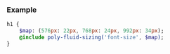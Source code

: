 
### Example

```sass
h1 {
    $map: (576px: 22px, 768px: 24px, 992px: 34px);
    @include poly-fluid-sizing('font-size', $map);
}
```